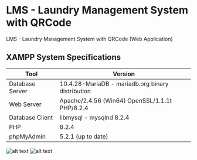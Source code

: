 # LMS - Laundry Management System with QRCode
LMS - Laundry Management System with QRCode (Web Application)

## XAMPP System Specifications

| Tool            | Version                             |
|-----------------|-------------------------------------|
| Database Server | 10.4.28-MariaDB - mariadb.org binary distribution |
| Web Server      | Apache/2.4.56 (Win64) OpenSSL/1.1.1t PHP/8.2.4 |
| Database Client | libmysql - mysqlnd 8.2.4             |
| PHP             | 8.2.4                               |
| phpMyAdmin      | 5.2.1 (up to date)                   |

![alt text](https://github.com/mhiskall282/LMS-Laundry-Management-System-with-QRCode/blob/Main/screenshots/1.png)
![alt text](https://github.com/mhiskall282/LMS-Laundry-Management-System-with-QRCode/blob/Main/screenshots/2.png)
